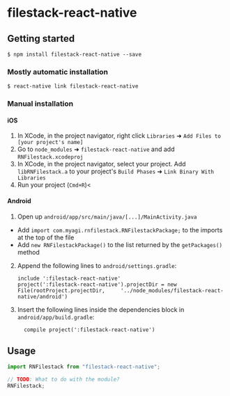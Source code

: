 # filestack-react-native

## Getting started

`$ npm install filestack-react-native --save`

### Mostly automatic installation

`$ react-native link filestack-react-native`

### Manual installation

#### iOS

1. In XCode, in the project navigator, right click `Libraries` ➜ `Add Files to [your project's name]`
2. Go to `node_modules` ➜ `filestack-react-native` and add `RNFilestack.xcodeproj`
3. In XCode, in the project navigator, select your project. Add `libRNFilestack.a` to your project's `Build Phases` ➜ `Link Binary With Libraries`
4. Run your project (`Cmd+R`)<

#### Android

1. Open up `android/app/src/main/java/[...]/MainActivity.java`

- Add `import com.myagi.rnfilestack.RNFilestackPackage;` to the imports at the top of the file
- Add `new RNFilestackPackage()` to the list returned by the `getPackages()` method

2. Append the following lines to `android/settings.gradle`:
   ```
   include ':filestack-react-native'
   project(':filestack-react-native').projectDir = new File(rootProject.projectDir, 	'../node_modules/filestack-react-native/android')
   ```
3. Insert the following lines inside the dependencies block in `android/app/build.gradle`:
   ```
     compile project(':filestack-react-native')
   ```

## Usage

```javascript
import RNFilestack from "filestack-react-native";

// TODO: What to do with the module?
RNFilestack;
```
